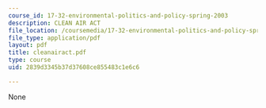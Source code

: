 ```yaml
---
course_id: 17-32-environmental-politics-and-policy-spring-2003
description: CLEAN AIR ACT
file_location: /coursemedia/17-32-environmental-politics-and-policy-spring-2003/2839d3345b37d37608ce855483c1e6c6_cleanairact.pdf
file_type: application/pdf
layout: pdf
title: cleanairact.pdf
type: course
uid: 2839d3345b37d37608ce855483c1e6c6

---
```

None